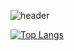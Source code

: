 
![header](https://capsule-render.vercel.app/api?type=wave&color=random&height=200&section=header&text=recordmystory&fontSize=90)

[![Top Langs](https://github-readme-stats.vercel.app/api/top-langs/?username=recordmystory&langs_count=8)](https://github.com/recordmystory/github-readme-stats)

